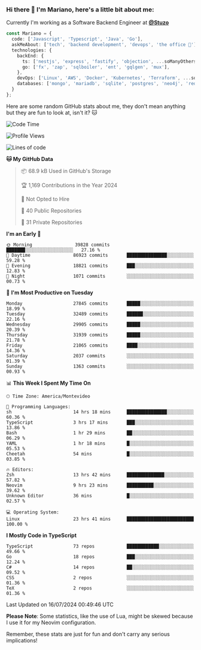### Hi there 👋 I'm Mariano, here's a little bit about me:

Currently I'm working as a Software Backend Engineer at [**@Stuzo**](https://www.stuzo.com/)

```ts
const Mariano = {
  code: ['Javascript', 'Typescript', 'Java', 'Go'],
  askMeAbout: ['tech', 'backend development', 'devops', 'the office 💼'],
  technologies: {
    backEnd: {
      ts: ['nestjs', 'express', 'fastify', 'objection', ...soManyOthersFrameworks],
      go: ['fx', 'zap', 'sqlboiler', 'ent', 'gqlgen', 'mux'],
    },
    devOps: ['Linux', 'AWS', 'Docker', 'Kubernetes', 'Terraform', ...soManyOthersTools],
    databases: ['mongo', 'mariadb', 'sqlite', 'postgres', 'neo4j', 'redis', ...],
  }
};
```

Here are some random GitHub stats about me, they don't mean anything but they are fun to look at, isn't it? 🐱

<!--START_SECTION:waka-->
![Code Time](http://img.shields.io/badge/Code%20Time-2%2C231%20hrs%2029%20mins-blue)

![Profile Views](http://img.shields.io/badge/Profile%20Views-0-blue)

![Lines of code](https://img.shields.io/badge/From%20Hello%20World%20I%27ve%20Written-23.9%20million%20lines%20of%20code-blue)

**🐱 My GitHub Data** 

> 📦 68.9 kB Used in GitHub's Storage 
 > 
> 🏆 1,169 Contributions in the Year 2024
 > 
> 🚫 Not Opted to Hire
 > 
> 📜 40 Public Repositories 
 > 
> 🔑 31 Private Repositories 
 > 
**I'm an Early 🐤** 

```text
🌞 Morning                39828 commits       ███████░░░░░░░░░░░░░░░░░░   27.16 % 
🌆 Daytime                86923 commits       ███████████████░░░░░░░░░░   59.28 % 
🌃 Evening                18821 commits       ███░░░░░░░░░░░░░░░░░░░░░░   12.83 % 
🌙 Night                  1071 commits        ░░░░░░░░░░░░░░░░░░░░░░░░░   00.73 % 
```
📅 **I'm Most Productive on Tuesday** 

```text
Monday                   27845 commits       █████░░░░░░░░░░░░░░░░░░░░   18.99 % 
Tuesday                  32489 commits       ██████░░░░░░░░░░░░░░░░░░░   22.16 % 
Wednesday                29905 commits       █████░░░░░░░░░░░░░░░░░░░░   20.39 % 
Thursday                 31939 commits       █████░░░░░░░░░░░░░░░░░░░░   21.78 % 
Friday                   21065 commits       ████░░░░░░░░░░░░░░░░░░░░░   14.36 % 
Saturday                 2037 commits        ░░░░░░░░░░░░░░░░░░░░░░░░░   01.39 % 
Sunday                   1363 commits        ░░░░░░░░░░░░░░░░░░░░░░░░░   00.93 % 
```


📊 **This Week I Spent My Time On** 

```text
🕑︎ Time Zone: America/Montevideo

💬 Programming Languages: 
sh                       14 hrs 18 mins      ███████████████░░░░░░░░░░   60.36 % 
TypeScript               3 hrs 17 mins       ███░░░░░░░░░░░░░░░░░░░░░░   13.86 % 
Bash                     1 hr 29 mins        ██░░░░░░░░░░░░░░░░░░░░░░░   06.29 % 
YAML                     1 hr 18 mins        █░░░░░░░░░░░░░░░░░░░░░░░░   05.53 % 
Cheetah                  54 mins             █░░░░░░░░░░░░░░░░░░░░░░░░   03.85 % 

🔥 Editors: 
Zsh                      13 hrs 42 mins      ██████████████░░░░░░░░░░░   57.82 % 
Neovim                   9 hrs 23 mins       ██████████░░░░░░░░░░░░░░░   39.62 % 
Unknown Editor           36 mins             █░░░░░░░░░░░░░░░░░░░░░░░░   02.57 % 

💻 Operating System: 
Linux                    23 hrs 41 mins      █████████████████████████   100.00 % 
```

**I Mostly Code in TypeScript** 

```text
TypeScript               73 repos            ████████████░░░░░░░░░░░░░   49.66 % 
Go                       18 repos            ███░░░░░░░░░░░░░░░░░░░░░░   12.24 % 
C#                       14 repos            ██░░░░░░░░░░░░░░░░░░░░░░░   09.52 % 
CSS                      2 repos             ░░░░░░░░░░░░░░░░░░░░░░░░░   01.36 % 
TeX                      2 repos             ░░░░░░░░░░░░░░░░░░░░░░░░░   01.36 % 
```




 Last Updated on 16/07/2024 00:49:46 UTC
<!--END_SECTION:waka-->

**Please Note**: Some statistics, like the use of Lua, might be skewed because I use it for my Neovim configuration.

Remember, these stats are just for fun and don't carry any serious implications!
